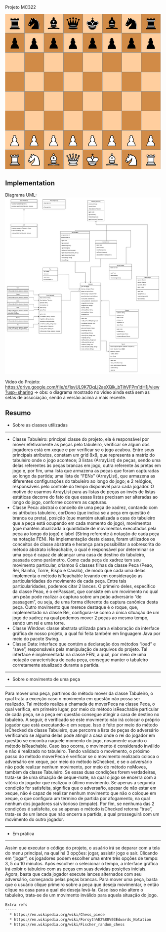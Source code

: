 Projeto MC322

![chessboard](imgs/screenshot.png)

Implementation
-----
Diagrama UML:
![diagrama](imgs/diagrama.png)

Vídeo do Projeto:
https://drive.google.com/file/d/1svUL9K7DqLj2aeXQlk_bTihVFPm1dH1j/view?usp=sharing
-> obs: o diagrama mostrado no vídeo ainda está sem as setas de associação, sendo a versão acima a mais recente.

Resumo
-----
* Sobre as classes utilizadas
-----
- Classe Tabuleiro: principal classe do projeto, ela é responsável por mover efetivamente as peças pelo tabuleiro, verificar se algum dos jogadores está em xeque e por verificar se o jogo acabou. Entre seus principais atributos, constam um grid 8x8, que representa a matriz do tabuleiro onde o jogo acontece; 3 listas (ArrayList) de peças, sendo uma delas referentes às peças brancas em jogo, outra referente às pretas em jogo e, por fim, uma lista que armazena as peças que foram capturadas ao longo da partida; uma lista de “FENs” (ArrayList), que armazena as diferentes configurações do tabuleiro ao longo do jogo; e 2 relógios, responsáveis pelo controle do tempo disponível para cada jogador.
O motivo de usarmos ArrayList para as listas de peças ao invés de listas estáticas decorre do fato de que essas listas precisam ser alteradas ao longo do jogo, conforme ocorrem as capturas.
- Classe Peca: abstrai o conceito de uma peça de xadrez, contando com os atributos tabuleiro, corDono (que indica se a peça em questão é branca ou preta), posição (que mantém atualizada a casa do tabuleiro que a peça está ocupando em cada momento do jogo), movimentos (que mantém atualizada a quantidade de movimentos executados pela peça ao longo do jogo) e label (String referente à notação de cada peça na notação FEN).
Na implementação desta classe, foram utilizados os conceitos de classe abstrata e herança para possibilitar a sobrescrita do método abstrato isReachable, o qual é responsável por determinar se uma peça é capaz de alcançar uma casa de destino do tabuleiro, passada como parâmetro. Como cada peça de xadrez tem seu movimento particular, criamos 6 classes filhas da classe Peca (Peao, Rei, Rainha, Torre, Bispo e Cavalo), de modo que cada uma delas implementa o método isReachable levando em consideração as particularidades do movimento de cada peça. Entre tais particularidades, podemos citar 2 lances. O primeiro deles, específico da classe Peao, é o enPassant, que consiste em um movimento no qual um peão pode realizar a captura sobre um peão adversário “de passagem”, ou seja, de uma forma diferente da captura canônica desta peça. Outro movimento que merece destaque é o roque, que, implementado na classe Rei, configura-se como a única situação de um jogo de xadrez na qual podemos mover 2 peças ao mesmo tempo, sendo um rei e uma torre.
- Classe Window: classe abstrata utilizada para a elaboração da interface gráfica de nosso projeto, a qual foi feita também em linguagem Java por meio do pacote Swing.
- Classe Data: interface que contém a declaração dos métodos “load” e “save”, responsáveis pela manipulação de arquivos do projeto. Tal interface é implementada na classe FEN, a qual, por meio de uma notação característica de cada peça, consegue manter o tabuleiro corretamente atualizado durante a partida.

-----
* Sobre o movimento de uma peça
-----
Para mover uma peça, partimos do método mover da classe Tabuleiro, o qual trata a exceção caso o movimento em questão não possa ser realizado. Tal método realiza a chamada de moverPeca na classe Peca, o qual verifica, em primeiro lugar, por meio do método isReachable particular de cada peça, se a peça em questão consegue atingir a casa de destino no tabuleiro.
A seguir, é verificado se este movimento não irá colocar o próprio jogador que está executando-o em xeque. Isso é feito por meio do método isChecked da classe Tabuleiro, que percorre a lista de peças do adversário verificando se alguma delas pode atingir a casa onde o rei do jogador em questão se encontra naquele momento do jogo, novamente usando o método isReachable. Caso isso ocorra, o movimento é considerado inválido e não é realizado no tabuleiro. 
Tendo validado o movimento, o próximo passo do método moverPeca é verificar se o movimento realizado coloca o adversário em xeque, por meio do método isChecked, e se o adversário não pode realizar nenhum movimento, por meio do método noMoves, também da classe Tabuleiro. Se essas duas condições forem verdadeiras, trata-se de uma situação de xeque-mate, na qual o jogo se encerra com a vitória do jogador que realizou o último movimento. Se apenas a segunda condição for satisfeita, significa que o adversaŕio, apesar de não estar em xeque, não é capaz de realizar nenhum movimento que não o coloque em xeque, o que configura um término de partida por afogamento, na qual nenhum dos jogadores sai vitorioso (empate). Por fim, se nenhuma das 2 condições é satisfeita, ou se apenas o método isChecked retorna “true”, trata-se de um lance que não encerra a partida, a qual prosseguirá com um movimento do outro jogador.

-----
* Em prática
-----
Assim que executar o código do projeto, o usuário irá se deparar com a tela do menu principal, na qual há 3 opções: jogar, assistir jogo e sair. Clicando em “jogar”, os jogadores podem escolher uma entre três opções de tempo: 3, 5 ou 10 minutos. Após escolher o selecionar o tempo, a interface gráfica irá exibir o tabuleiro com as peças em suas devidas posições iniciais. Agora, basta que cada jogador execute lances alternados com seu adversário, começando pelas peças brancas. Para mover uma peça, basta que o usuário clique primeiro sobre a peça que deseja movimentar, e então clique na casa para a qual ele deseja levá-la. Caso isso não altere o tabuleiro, trata-se de um movimento inválido para aquela situação do jogo.
```
Extra refs
-----
  * https://en.wikipedia.org/wiki/Chess_piece
  * https://en.wikipedia.org/wiki/Forsyth%E2%80%93Edwards_Notation
  * https://en.wikipedia.org/wiki/Fischer_random_chess
